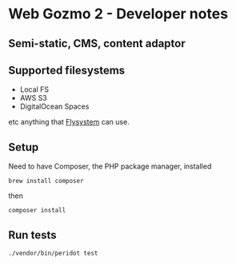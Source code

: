 # Web Gozmo 2 - Developer notes
## Semi-static, CMS, content adaptor

## Supported filesystems

- Local FS
- AWS S3
- DigitalOcean Spaces

etc anything that [Flysystem](http://flysystem.thephpleague.com/) can use.

## Setup

Need to have Composer, the PHP package manager, installed

    brew install composer

then

    composer install

## Run tests

    ./vendor/bin/peridot test